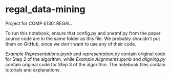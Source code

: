# regal_data-mining

Project for COMP 6130: REGAL.

To run this notebook, ensure that config.py and xnetmf.py from the paper source code are in the same folder as this file. We probably shouldn't put them on GitHub, since we don't want to use any of their code.

*Example Representations.ipynb* and *representation.py* contain original code for Step 2 of the algorithm, while *Example Alignments.ipynb* and *aligning.py* contain original code for Step 3 of the algorithm. The notebook files contain tutorials and explanations.